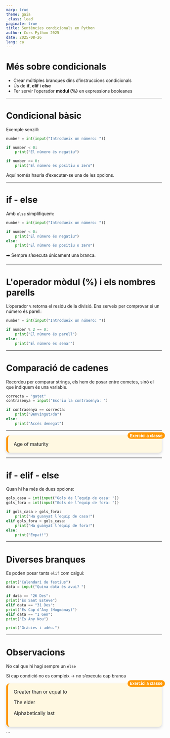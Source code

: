 ```yaml
---
marp: true
theme: gaia
_class: lead
paginate: true
title: Sentències condicionals en Python
author: Curs Python 2025
date: 2025-08-26
lang: ca
---
```


<style>
.exercici-classe, .exercici-casa {
  position: relative;
  border-radius: 12px;
  background: #fff8e1;
  padding: 1.2em;
  margin: 1em 0;
  box-shadow: 0 4px 8px rgba(0,0,0,0.15);
  
  font-size: 1.1em;
}

.exercici-classe{
  border-left: 6px solid #ff9800;
}

.exercici-casa{
  border-left: 6px solid #d23d48;
}

/* Exercici a classe */
.exercici-classe::before {
  content: "Exercici a classe";
  position: absolute;
  top: -10px;
  right: -10px;
  background: #ff9800;   /* verd */
  color: white;
  padding: 0.2em 0.6em;
  border-radius: 12px;
  font-size: 0.85em;
  font-weight: bold;
}

/* Exercici a casa */
.exercici-casa::before {
  content: "Exercici a casa";
  position: absolute;
  top: -10px;
  right: -10px;
  background: #d23d48;   /* blau */
  color: white;
  padding: 0.2em 0.6em;
  border-radius: 12px;
  font-size: 0.85em;
  font-weight: bold;
}

section::after {
  content: attr(data-marpit-pagination) '/' attr(data-marpit-pagination-total);
}

</style>

# Més sobre condicionals

- Crear múltiples branques dins d’instruccions condicionals
- Ús de **if**, **elif** i **else**
- Fer servir l’operador **mòdul (%)** en expressions booleanes

---

# Condicional bàsic

Exemple senzill:

```python
number = int(input("Introdueix un número: "))

if number < 0:
    print("El número és negatiu")

if number >= 0:
    print("El número és positiu o zero")
```

Aquí només hauria d’executar-se una de les opcions.

---

# if - else

Amb `else` simplifiquem:

```python
number = int(input("Introdueix un número: "))

if number < 0:
    print("El número és negatiu")
else:
    print("El número és positiu o zero")
```

➡️ Sempre s’executa únicament una branca.

---

# L'operador mòdul (%) i els nombres parells

L’operador `%` retorna el residu de la divisió. Ens serveix per comprovar si un número és parell:

```python
number = int(input("Introdueix un número: "))

if number % 2 == 0:
    print("El número és parell")
else:
    print("El número és senar")
```

---

# Comparació de cadenes

Recordeu per comparar strings, els hem de posar entre cometes, sinó el que indiquem és una variable.

```python
correcta = "gatet"
contrasenya = input("Escriu la contrasenya: ")

if contrasenya == correcta:
    print("Benvingut/da")
else:
    print("Accés denegat")
```

---

<div class="exercici-classe">
Age of maturity
</div>

---

# if - elif - else

Quan hi ha més de dues opcions:

```python
gols_casa = int(input("Gols de l’equip de casa: "))
gols_fora = int(input("Gols de l’equip de fora: "))

if gols_casa > gols_fora:
    print("Ha guanyat l’equip de casa!")
elif gols_fora > gols_casa:
    print("Ha guanyat l’equip de fora!")
else:
    print("Empat!")
```

---

# Diverses branques

Es poden posar tants `elif` com calgui:

```python
print("Calendari de festius")
data = input("Quina data és avui? ")

if data == "26 Des":
print("És Sant Esteve")
elif data == "31 Des":
print("És Cap d’Any (Hogmanay)")
elif data == "1 Gen":
print("És Any Nou")

print("Gràcies i adéu.")
```

---

# Observacions

No cal que hi hagi sempre un `else`

Si cap condició no es compleix → no s’executa cap branca

<div class="exercici-classe">
Greater than or equal to

The elder

Alphabetically last

</div>
```
